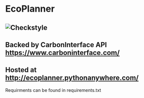 # EcoPlanner
![Checkstyle](https://github.com/mavella17/EcoPlanner/actions/workflows/checkstyle.yaml/badge.svg)
---
Backed by CarbonInterface API  
https://www.carboninterface.com/  
---
Hosted at  
http://ecoplanner.pythonanywhere.com/  
---
Requirments can be found in requirements.txt
